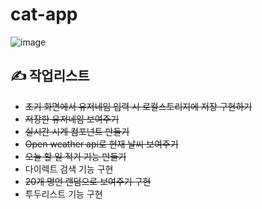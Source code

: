 # cat-app

![image](https://user-images.githubusercontent.com/87457620/194307889-7f59ba60-6d19-4126-ba17-cfcff29c94fd.png)



## ✍️ 작업리스트


- ~~초기 화면에서 유저네임 입력 시 로컬스토리지에 저장 구현하기~~
- ~~저장한 유저네임 보여주기~~
- ~~실시간 시계 컴포넌트 만들기~~
- ~~Open weather api로 현재 날씨 보여주기~~
- ~~오늘 할 일 적기 기능 만들기~~
- 다이렉트 검색 기능 구현
- ~~20개 명언 랜덤으로 보여주기 구현~~
- 투두리스트 기능 구현

